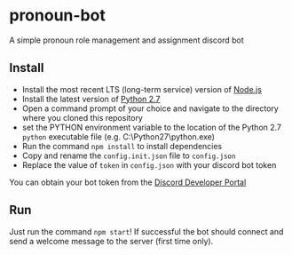 # pronoun-bot

A simple pronoun role management and assignment discord bot

## Install

- Install the most recent LTS (long-term service) version of [Node.js](https://nodejs.org/en/)
- Install the latest version of [Python 2.7](https://www.python.org/downloads/)
- Open a command prompt of your choice and navigate to the directory where you cloned this repository
- set the PYTHON environment variable to the location of the Python 2.7 `python` executable file (e.g. C:\Python27\python.exe)
- Run the command `npm install` to install dependencies
- Copy and rename the `config.init.json` file to `config.json`
- Replace the value of `token` in `config.json` with your discord bot token

You can obtain your bot token from the [Discord Developer Portal](https://discordapp.com/developers/applications)

## Run

Just run the command `npm start`! If successful the bot should connect and send a welcome message to the server (first time only).
